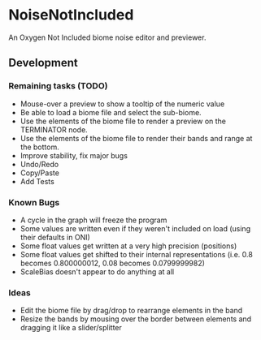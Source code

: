 # NoiseNotIncluded
An Oxygen Not Included biome noise editor and previewer.

## Development
### Remaining tasks (TODO)
- Mouse-over a preview to show a tooltip of the numeric value
- Be able to load a biome file and select the sub-biome.
- Use the elements of the biome file to render a preview on the TERMINATOR node.
- Use the elements of the biome file to render their bands and range at the bottom.
- Improve stability, fix major bugs
- Undo/Redo
- Copy/Paste
- Add Tests

### Known Bugs
- A cycle in the graph will freeze the program
- Some values are written even if they weren't included on load (using their defaults in ONI)
- Some float values get written at a very high precision (positions)
- Some float values get shifted to their internal representations (i.e. 0.8 becomes 0.800000012, 0.08 becomes 0.0799999982)
- ScaleBias doesn't appear to do anything at all

### Ideas
- Edit the biome file by drag/drop to rearrange elements in the band
- Resize the bands by mousing over the border between elements and dragging it like a slider/splitter
